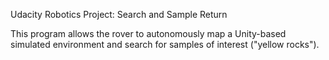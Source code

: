 
Udacity Robotics Project: Search and Sample Return

This program allows the rover to autonomously map a Unity-based simulated environment and search for samples of interest ("yellow rocks"). 
 
